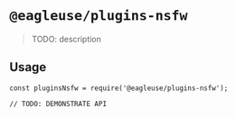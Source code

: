 # `@eagleuse/plugins-nsfw`

> TODO: description

## Usage

```
const pluginsNsfw = require('@eagleuse/plugins-nsfw');

// TODO: DEMONSTRATE API
```

